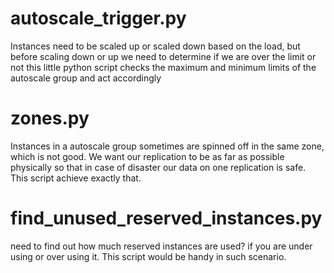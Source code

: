 # autoscale_trigger.py
Instances need to be scaled up or scaled down based on the load, but before scaling down or up we need to determine if we are over the limit or not this little python script checks the maximum and minimum limits of the autoscale group and act accordingly

# zones.py
Instances in a autoscale group sometimes are spinned off in the same zone, which is not good. We want our replication to be as far as possible physically so that in case of disaster our data on one replication is safe. This script achieve exactly that.

# find_unused_reserved_instances.py
need to find out how much reserved instances are used? if you are under using or over using it. This script would be handy in such scenario.
